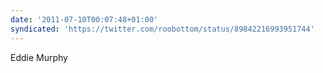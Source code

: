 ```yaml
---
date: '2011-07-10T00:07:48+01:00'
syndicated: 'https://twitter.com/roobottom/status/89842216993951744'
---
```

Eddie Murphy 
